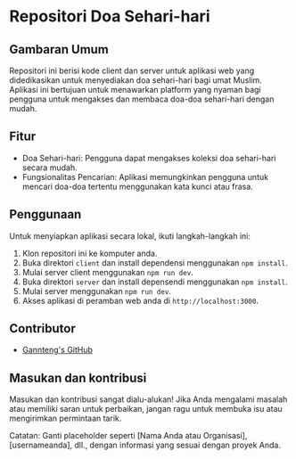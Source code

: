 # Repositori Doa Sehari-hari
## Gambaran Umum
Repositori ini berisi kode client dan server untuk aplikasi web yang didedikasikan untuk menyediakan doa sehari-hari bagi umat Muslim. Aplikasi ini bertujuan untuk menawarkan platform yang nyaman bagi pengguna untuk mengakses dan membaca doa-doa sehari-hari dengan mudah.

## Fitur
- Doa Sehari-hari: Pengguna dapat mengakses koleksi doa sehari-hari secara mudah.
- Fungsionalitas Pencarian: Aplikasi memungkinkan pengguna untuk mencari doa-doa tertentu menggunakan kata kunci atau frasa.
  
## Penggunaan
Untuk menyiapkan aplikasi secara lokal, ikuti langkah-langkah ini:
1. Klon repositori ini ke komputer anda.
2. Buka direktori `client` dan install dependensi menggunakan `npm install`.
3. Mulai server client menggunakan `npm run dev`.
4. Buka direktori `server` dan install depensendi menggunakan `npm install`.
5. Mulai server menggunakan `npm run dev`.
6. Akses aplikasi di peramban web anda di `http://localhost:3000`.

## Contributor
- [Gannteng's GitHub](github.com/Ganntengg)

## Masukan dan kontribusi
Masukan dan kontribusi sangat dialu-alukan! Jika Anda mengalami masalah atau memiliki saran untuk perbaikan, jangan ragu untuk membuka isu atau mengirimkan permintaan tarik.

Catatan: Ganti placeholder seperti [Nama Anda atau Organisasi], [usernameanda], dll., dengan informasi yang sesuai dengan proyek Anda.
